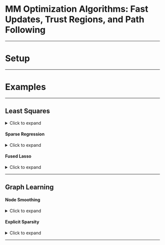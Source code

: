 # MM Optimization Algorithms: Fast Updates, Trust Regions, and Path Following 

---
<!--
![Lifecycle](https://img.shields.io/badge/lifecycle-experimental-orange.svg)<!--
![Lifecycle](https://img.shields.io/badge/lifecycle-maturing-blue.svg)
![Lifecycle](https://img.shields.io/badge/lifecycle-stable-green.svg)
![Lifecycle](https://img.shields.io/badge/lifecycle-retired-orange.svg)
![Lifecycle](https://img.shields.io/badge/lifecycle-archived-red.svg)
![Lifecycle](https://img.shields.io/badge/lifecycle-dormant-blue.svg)
[![Build Status](https://travis-ci.com/alanderos91/Code.jl.svg?branch=master)](https://travis-ci.com/alanderos91/Code.jl)
[![codecov.io](http://codecov.io/github/alanderos91/Code.jl/coverage.svg?branch=master)](http://codecov.io/github/alanderos91/Code.jl?branch=master)
[![Documentation](https://img.shields.io/badge/docs-stable-blue.svg)](https://alanderos91.github.io/Code.jl/stable)
[![Documentation](https://img.shields.io/badge/docs-master-blue.svg)](https://alanderos91.github.io/Code.jl/dev)
-->

# Setup

---

# Examples

---

## Least Squares

<details>
<summary>Click to expand</summary>

The type `LeastSquaresProblem` handles minimization of objectives the form
$$
f(\beta) = \frac{1}{2}\|y - X\beta\|_{2}^{2} + \frac{\rho}{2}\mathrm{dist}(D\beta, S)^{2},
$$
where $\beta$ represents regression coefficients, $X$ is a design matrix, $y$ is a univariate response, $D$ is a fusion matrix, and $S$ is a constraint set. Specific kinds of least squares problems are handled according to the type of `problem.extras`.

</details>

#### Sparse Regression

<details>
<summary>Click to expand</summary>

In this case `problem.extras <: SparseRegression`, which sets $S \equiv S_{k}$, a sparsity set with at most $k$ nonzero components, and $D = I$, an identity matrix.

**Basic Example**

```julia
# using Revise # recommended if you plan on editing the source code
using MMOptimizationAlgorithms, Random
MMOA = MMOptimizationAlgorithms # abbreviate

n, p, k = 10^3, 2*10^3, 100     # number of samples, predictors, causal predictors
rng = Xoshiro(1234)             # random number generator w/ seed 1234

# Simulate a problem instance.
y, X, beta0 = MMOA.simulate_sparse_regression(n, p, k; rng=rng)

# Set algorithm options.
algorithm = SD()                    # steepest descent
options = set_options(algorithm;
    maxiter=500,                    # maximum iterations for fixed rho
    maxrhov=100,                    # maximum number of rho values to test
    gtol=1e-4,                      # converge for fixed rho: |∇f| < gtol OR |∇fₖ| < rtol*(1 + |∇fₖ₋₁|)
    dtol=1e-3,                      # overall convergence: dist < dtol OR distₖ < rtol*(1 + distₖ₋₁)
    rtol=1e-12,                     # relative tolerance used in both inner and outer iterations
    rhof=geometric_progression(1.2) # update rho -> 1.2 * rho in outer iterations
)
callback = VerboseCallback(10)      # print history every 10 MM steps

# Pass data to sparse regression solver and run.
result = @time sparse_regression(algorithm, y, X, k;
    options=options,
    callback=callback,
    pathf=naive_update,             # default: use warm-starts after changing rho
);

result.coefficients                 # coefficients after last iteration
result.projected                    # projection of coefficients after last iteration

# Check which of the true coefficients were selected.
findnz(x) = findall(xi -> abs(xi) > 0, x)
intersect(findnz(beta0), findnz(result.projected))
```

**Linear Extrapolation**

```julia
result = @time sparse_regression(algorithm, y, X, k;
    options=options,
    callback=callback,
    pathf=linear_update,            # update: xᵨ <- xᵨ + dxᵨ * Δρ
);
```

**Exponential Extrapolation**

```julia
result = @time sparse_regression(algorithm, y, X, k;
    options=options,
    callback=callback,
    pathf=exponential_update,       # update: xₙ <- xₙ + dxₙ * Δη; where ρ = exp(η)
);
```

</details>

#### Fused Lasso

<details>
<summary>Click to expand</summary>

In this case `problem.extras <: SparseRegression`, which sets $S \equiv \{y : \|y\|_{1} \le r\}$, the $\ell_{1}$ ball centered at the origin, and $D$ is a forward difference operator. For example, $Dx = x_{i} - x_{i-1}$.

**Basic Example**

```julia
# using Revise # recommended if you plan on editing the source code
using MMOptimizationAlgorithms, Random
MMOA = MMOptimizationAlgorithms # abbreviate

n, p, k = 10^3, 2*10^3, 100     # number of samples, predictors, causal predictors
rng = Xoshiro(1234)             # random number generator w/ seed 1234

# Simulate a problem instance.
y, X, beta0 = MMOA.simulate_sparse_regression(n, p, k; rng=rng)

# Set algorithm options.
algorithm = SD()                    # steepest descent
options = set_options(algorithm;
    maxiter=500,                    # maximum iterations for fixed rho
    maxrhov=100,                    # maximum number of rho values to test
    gtol=1e-4,                      # converge for fixed rho: |∇f| < gtol OR |∇fₖ| < rtol*(1 + |∇fₖ₋₁|)
    dtol=1e-3,                      # overall convergence: dist < dtol OR distₖ < rtol*(1 + distₖ₋₁)
    rtol=1e-12,                     # relative tolerance used in both inner and outer iterations
    rhof=geometric_progression(1.2) # update rho -> 1.2 * rho in outer iterations
)
callback = VerboseCallback(10)      # print history every 10 MM steps

# Pass data to sparse regression solver and run.
result = @time fused_lasso(algorithm, y, X, 1e1;
    options=options,
    callback=callback,
);

result.coefficients                 # coefficients after last iteration
result.projected                    # projection of coefficients after last iteration

# Check which of the true coefficients were selected.
findnz(x) = findall(xi -> abs(xi) > 0, x)
intersect(findnz(beta0), findnz(result.projected))
```

</details>

---

## Graph Learning

#### Node Smoothing

<details>
<summary>Click to expand</summary>

```julia
using MMOptimizationAlgorithms, Random
MMOA = MMOptimizationAlgorithms # abbreviate

nnodes = 10
nsamples = 10^3
prob = 0.2

# Simulate data. Returns node signals x, adjacency matrix A, and Laplacian L
x, A, L = MMOA.simulate_erdos_renyi_instance(nnodes, nsamples, prob=prob)

# Set algorithm options.
algorithm = MMPS()                  # steepest descent
options = set_options(algorithm;
    maxiter=10^3,                   # maximum iterations for fixed rho
    maxrhov=100,                    # maximum number of rho values to test
    gtol=1e-2,                      # converge for fixed rho: |∇f| < gtol OR |∇fₖ| < rtol*(1 + |∇fₖ₋₁|)
    dtol=1e-2,                      # overall convergence: dist < dtol OR distₖ < rtol*(1 + distₖ₋₁)
    rtol=1e-12,                     # relative tolerance used in both inner and outer iterations
    rhof=geometric_progression(1.2) # update rho -> 1.2 * rho in outer iterations
)
callback = VerboseCallback(10)      # print history every 10 MM steps

result = @time node_smoothing(MMPS(), x;
    alpha=1e0,                      # penalty coefficient on node degrees
    beta=1e0,                       # strength of ridge penalty
    options=options,
    callback=callback,
);

result.matrix                       # inferred adjacency matrix
```

</details>

#### Explicit Sparsity

<details>
<summary>Click to expand</summary>

```julia
using MMOptimizationAlgorithms, Random
MMOA = MMOptimizationAlgorithms # abbreviate

nnodes = 10
nsamples = 10^3
prob = 0.2

# Simulate data. Returns node signals x, adjacency matrix A, and Laplacian L
x, A, L = MMOA.simulate_erdos_renyi_instance(nnodes, nsamples, prob=prob)

# Set algorithm options.
algorithm = MMPS()                  # steepest descent
options = set_options(algorithm;
    maxiter=10^3,                   # maximum iterations for fixed rho
    maxrhov=100,                    # maximum number of rho values to test
    gtol=1e-2,                      # converge for fixed rho: |∇f| < gtol OR |∇fₖ| < rtol*(1 + |∇fₖ₋₁|)
    dtol=1e-2,                      # overall convergence: dist < dtol OR distₖ < rtol*(1 + distₖ₋₁)
    rtol=1e-12,                     # relative tolerance used in both inner and outer iterations
    rhof=geometric_progression(1.2) # update rho -> 1.2 * rho in outer iterations
)
callback = VerboseCallback(10)      # print history every 10 MM steps
k = div(count(>(0), A), 2)

result = @time node_sparsity(MMPS(), x, k;
    alpha=1e0,                      # penalty coefficient on node degrees
    options=options,
    callback=callback,
);

result.matrix                       # inferred adjacency matrix
```

</details>

---